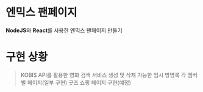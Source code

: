 # 엔믹스 팬페이지

**NodeJS**와 **React**를 사용한 엔믹스 팬페이지 만들기


# 구현 상황
> KOBIS API를 활용한 영화 검색 서비스
> 생성 및 삭제 가능한 임시 방명록
> 각 멤버 별 페이지(일부 구현)
> 굿즈 쇼핑 페이지 구현(예정)
